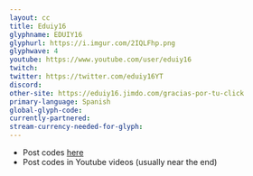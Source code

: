 ```yaml
---
layout: cc
title: Eduiy16
glyphname: EDUIY16
glyphurl: https://i.imgur.com/2IQLFhp.png
glyphwave: 4
youtube: https://www.youtube.com/user/eduiy16
twitch: 
twitter: https://twitter.com/eduiy16YT
discord: 
other-site: https://eduiy16.jimdo.com/gracias-por-tu-click
primary-language: Spanish
global-glyph-code: 
currently-partnered: 
stream-currency-needed-for-glyph: 
---
```

* Post codes [here](https://eduiy16.jimdo.com/gracias-por-tu-click)
* Post codes in Youtube videos (usually near the end)
